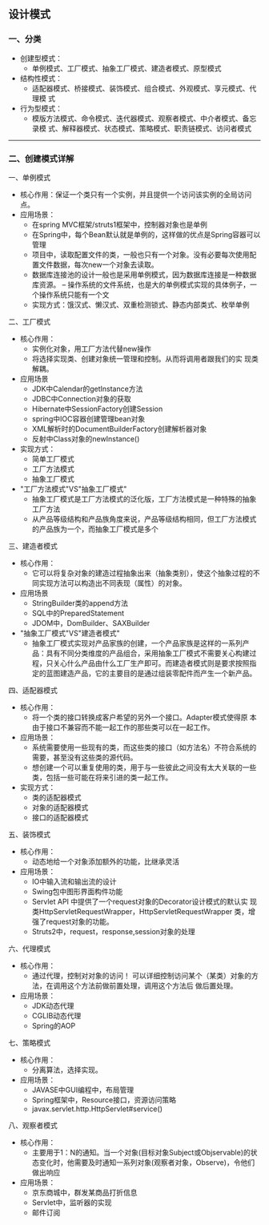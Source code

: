 ## 设计模式

### 一、分类
- 创建型模式：  
   - 单例模式、工厂模式、抽象工厂模式、建造者模式、原型模式
- 结构性模式：   
  - 适配器模式、桥接模式、装饰模式、组合模式、外观模式、享元模式、代理模 式
- 行为型模式：
   - 模版方法模式、命令模式、迭代器模式、观察者模式、中介者模式、备忘录模 式、解释器模式、状态模式、策略模式、职责链模式、访问者模式

 ---
 ### 二、创建模式详解
一、单例模式
- 核心作用：保证一个类只有一个实例，并且提供一个访问该实例的全局访问点。
- 应用场景： 
  - 在spring MVC框架/struts1框架中，控制器对象也是单例
  - 在Spring中，每个Bean默认就是单例的，这样做的优点是Spring容器可以管理 
  - 项目中，读取配置文件的类，一般也只有一个对象。没有必要每次使用配置文件数据，每次new一个对象去读取。
  - 数据库连接池的设计一般也是采用单例模式，因为数据库连接是一种数据库资源。 – 操作系统的文件系统，也是大的单例模式实现的具体例子，一个操作系统只能有一个文
  - 实现方式：饿汉式、懒汉式、双重检测锁式、静态内部类式、枚举单例
    
二、工厂模式
- 核心作用： 
  - 实例化对象，用工厂方法代替new操作
  - 将选择实现类、创建对象统一管理和控制。从而将调用者跟我们的实 现类解耦。
- 应用场景
  - JDK中Calendar的getInstance方法
  - JDBC中Connection对象的获取
  - Hibernate中SessionFactory创建Session
  - spring中IOC容器创建管理bean对象
  - XML解析时的DocumentBuilderFactory创建解析器对象
  - 反射中Class对象的newInstance()
- 实现方式：
  - 简单工厂模式
  - 工厂方法模式
  - 抽象工厂模式
-  "工厂方法模式"VS"抽象工厂模式"
   - 抽象工厂模式是工厂方法模式的泛化版，工厂方法模式是一种特殊的抽象工厂方法
   - 从产品等级结构和产品族角度来说，产品等级结构相同，但工厂方法模式的产品族为一个，而抽象工厂模式是多个

三、建造者模式
- 核心作用：
  - 它可以将复杂对象的建造过程抽象出来（抽象类别），使这个抽象过程的不同实现方法可以构造出不同表现（属性）的对象。
- 应用场景
  - StringBuilder类的append方法 
  - SQL中的PreparedStatement 
  - JDOM中，DomBuilder、SAXBuilder
- "抽象工厂模式"VS"建造者模式"
  - 抽象工厂模式实现对产品家族的创建，一个产品家族是这样的一系列产品：具有不同分类维度的产品组合，采用抽象工厂模式不需要关心构建过程，只关心什么产品由什么工厂生产即可。而建造者模式则是要求按照指定的蓝图建造产品，它的主要目的是通过组装零配件而产生一个新产品。
  
四、适配器模式
- 核心作用：
  -  将一个类的接口转换成客户希望的另外一个接口。Adapter模式使得原 本由于接口不兼容而不能一起工作的那些类可以在一起工作。 
- 应用场景：
  - 系统需要使用一些现有的类，而这些类的接口（如方法名）不符合系统的需要，甚至没有这些类的源代码。
  - 想创建一个可以重复使用的类，用于与一些彼此之间没有太大关联的一些类，包括一些可能在将来引进的类一起工作。
- 实现方式：
  - 类的适配器模式
  - 对象的适配器模式
  - 接口的适配器模式
  
五、装饰模式
- 核心作用：
  - 动态地给一个对象添加额外的功能，比继承灵活 
- 应用场景：
  - IO中输入流和输出流的设计 
  - Swing包中图形界面构件功能 
  - Servlet API 中提供了一个request对象的Decorator设计模式的默认实 现类HttpServletRequestWrapper，HttpServletRequestWrapper 类，增强了request对象的功能。 
  - Struts2中，request，response,session对象的处理
  
六、代理模式
- 核心作用：
  - 通过代理，控制对对象的访问！ 可以详细控制访问某个（某类）对象的方法，在调用这个方法前做前置处理，调用这个方法后 做后置处理。
- 应用场景：
  - JDK动态代理
  - CGLIB动态代理
  - Spring的AOP
  
七、策略模式
- 核心作用：
  - 分离算法，选择实现。
- 应用场景：
  - JAVASE中GUI编程中，布局管理 
  - Spring框架中，Resource接口，资源访问策略 
  - javax.servlet.http.HttpServlet#service()

八、观察者模式  
- 核心作用：
  - 主要用于1：N的通知。当一个对象(目标对象Subject或Objservable)的状态变化时，他需要及时通知一系列对象(观察者对象，Observe)，令他们做出响应
- 应用场景：
  - 京东商城中，群发某商品打折信息
  - Servlet中，监听器的实现 
  - 邮件订阅 
